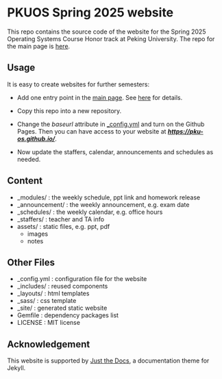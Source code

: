 # PKUOS Spring 2025 website
This repo contains the source code of the website for the Spring 2025 Operating Systems Course Honor track at Peking University. The repo for the main page is [here](https://github.com/PKU-OS/PKU-OS.github.io).

## Usage
It is easy to create websites for further semesters:

- Add one entry point in the [main page](https://pku-os.github.io/). See [here](https://github.com/PKU-OS/PKU-OS.github.io) for details.

- Copy this repo into a new repository.

- Change the *baseurl* attribute in [_config.yml](./_config.yml) and turn on the Github Pages. Then you can have access to your website at ***https://pku-os.github.io/***.

- Now update the staffers, calendar, announcements and schedules as needed.

## Content
- _modules/ : the weekly schedule, ppt link and homework release
- _announcement/ : the weekly announcement, e.g. exam date
- _schedules/ : the weekly calendar, e.g. office hours
- _staffers/ : teacher and TA info
- assets/ : static files, e.g. ppt, pdf
    - images
    - notes

## Other Files
- _config.yml : configuration file for the website
- _includes/ : reused components
- _layouts/ : html templates
- _sass/ : css template
- _site/ : generated static website
- Gemfile : dependency packages list
- LICENSE : MIT license


## Acknowledgement
This website is supported by [Just the Docs](https://pmarsceill.github.io/just-the-docs/), a documentation theme for Jekyll.
